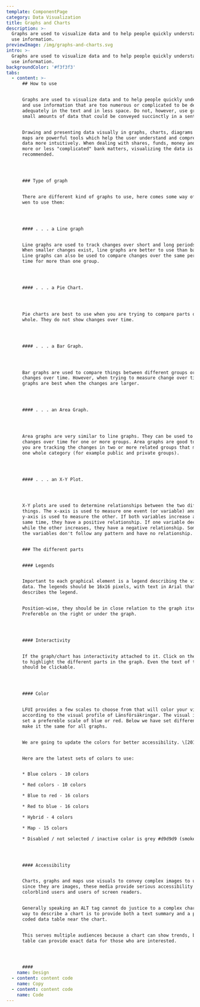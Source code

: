 ```yaml
---
template: ComponentPage
category: Data Visualization
title: Graphs and Charts
description: >-
  Graphs are used to visualize data and to help people quickly understand and
  use information.
previewImage: /img/graphs-and-charts.svg
intro: >-
  Graphs are used to visualize data and to help people quickly understand and
  use information.
backgroundColor: '#f3f3f3'
tabs:
  - content: >-
      ## How to use


      Graphs are used to visualize data and to help people quickly understand
      and use information that are too numerous or complicated to be described
      adequately in the text and in less space. Do not, however, use graphs for
      small amounts of data that could be conveyed succinctly in a sentence.


      Drawing and presenting data visually in graphs, charts, diagrams or even
      maps are powerful tools which help the user understand and comprehend the
      data more intuitively. When dealing with shares, funds, money and other
      more or less "complicated" bank matters, visualizing the data is often
      recommended.




      ### Type of graph


      There are different kind of graphs to use, here comes some way of thinking
      wen to use them:




      #### . . . a Line graph


      Line graphs are used to track changes over short and long periods of time.
      When smaller changes exist, line graphs are better to use than bar graphs.
      Line graphs can also be used to compare changes over the same period of
      time for more than one group.




      #### . . . a Pie Chart.




      Pie charts are best to use when you are trying to compare parts of a
      whole. They do not show changes over time.




      #### . . . a Bar Graph.




      Bar graphs are used to compare things between different groups or to track
      changes over time. However, when trying to measure change over time, bar
      graphs are best when the changes are larger.




      #### . . . an Area Graph.




      Area graphs are very similar to line graphs. They can be used to track
      changes over time for one or more groups. Area graphs are good to use when
      you are tracking the changes in two or more related groups that make up
      one whole category (for example public and private groups).




      #### . . . an X-Y Plot.




      X-Y plots are used to determine relationships between the two different
      things. The x-axis is used to measure one event (or variable) and the
      y-axis is used to measure the other. If both variables increase at the
      same time, they have a positive relationship. If one variable decreases
      while the other increases, they have a negative relationship. Sometimes
      the variables don't follow any pattern and have no relationship.


      ### The different parts 


      #### Legends


      Important to each graphical element is a legend describing the visual
      data. The legends should be 16x16 pixels, with text in Arial that
      describes the legend.


      Position-wise, they should be in close relation to the graph itself.
      Prefereble on the right or under the graph.




      #### Interactivity


      If the graph/chart has interactivity attached to it. Click on the legends
      to highlight the different parts in the graph. Even the text of the legend
      should be clickable.




      #### Color


      LFUI provides a few scales to choose from that will color your visual data
      according to the visual profile of Länsförsäkringar. The visual identity
      set a prefereble scale of blue or red. Below we have set different set to
      make it the same for all graphs.


      We are going to update the colors for better accessibility. \[2019-12-01]


      Here are the latest sets of colors to use:


      * Blue colors - 10 colors

      * Red colors - 10 colors

      * Blue to red - 16 colors

      * Red to blue - 16 colors

      * Hybrid - 4 colors

      * Map - 15 colors

      * Disabled / not selected / inactive color is grey #d9d9d9 (smoke).




      #### Accessibility


      Charts, graphs and maps use visuals to convey complex images to users. But
      since they are images, these media provide serious accessibility issues to
      colorblind users and users of screen readers. 


      Generally speaking an ALT tag cannot do justice to a complex chart. One
      way to describe a chart is to provide both a text summary and a properly
      coded data table near the chart.


      This serves multiple audiences because a chart can show trends, but a
      table can provide exact data for those who are interested.




      ####
    name: Design
  - content: content code
    name: Copy
  - content: content code
    name: Code
---
```


